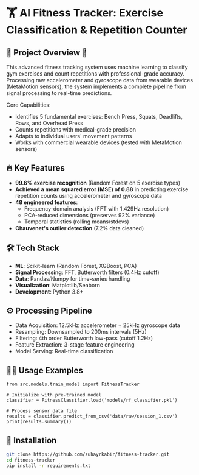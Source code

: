 # 🏋️ AI Fitness Tracker: Exercise Classification & Repetition Counter

## 🌟 **Project Overview** 🌟
This advanced fitness tracking system uses machine learning to classify gym exercises and count repetitions with professional-grade accuracy. Processing raw accelerometer and gyroscope data from wearable devices (MetaMotion sensors), the system implements a complete pipeline from signal processing to real-time predictions.

Core Capabilities:
- Identifies 5 fundamental exercises: Bench Press, Squats, Deadlifts, Rows, and Overhead Press
- Counts repetitions with medical-grade precision
- Adapts to individual users' movement patterns
- Works with commercial wearable devices (tested with MetaMotion sensors)

## 🔥 Key Features
- **99.6% exercise recognition** (Random Forest on 5 exercise types)
- **Achieved a mean squared error (MSE) of 0.88** in predicting exercise repetition counts using accelerometer and gyroscope data
- **48 engineered features**:
  - Frequency-domain analysis (FFT with 1.429Hz resolution)
  - PCA-reduced dimensions (preserves 92% variance)
  - Temporal statistics (rolling means/stdevs)
- **Chauvenet's outlier detection** (7.2% data cleaned)

## 🛠️ Tech Stack
- **ML**: Scikit-learn (Random Forest, XGBoost, PCA)
- **Signal Processing**: FFT, Butterworth filters (0.4Hz cutoff)
- **Data**: Pandas/Numpy for time-series handling
- **Visualization**: Matplotlib/Seaborn
- **Development**: Python 3.8+

## ⚙️ **Processing Pipeline**
- Data Acquisition: 12.5kHz accelerometer + 25kHz gyroscope data
- Resampling: Downsampled to 200ms intervals (5Hz)
- Filtering: 4th order Butterworth low-pass (cutoff 1.2Hz)
- Feature Extraction: 3-stage feature engineering
- Model Serving: Real-time classification


## 🧑‍💻 Usage Examples
```
from src.models.train_model import FitnessTracker

# Initialize with pre-trained model
classifier = FitnessClassifier.load('models/rf_classifier.pkl')

# Process sensor data file
results = classifier.predict_from_csv('data/raw/session_1.csv')
print(results.summary())
```


## 🚀 Installation
```bash
git clone https://github.com/zuhayrkabir/fitness-tracker.git
cd fitness-tracker
pip install -r requirements.txt
